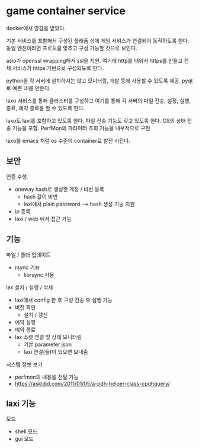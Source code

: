 # game container service 

docker에서 영감을 받았다. 

기본 서비스를 포함해서 구성된 플래폼 상에 게임 서비스가 연결되어 동작하도록 한다. 
동일 엔진이라면 프로토콜 맞추고 구성 가능할 것으로 보인다. 

asio가 openssl wrapping해서 ssl을 지원. 
여기에 http를 태워서 https를 만들고 전체 서비스가 https 기반으로 구성되도록 한다. 

python을 각 서버에 설치하지는 않고 모니터링, 개발 등에 사용할 수 있도록 제공. 
pyqt로 예쁜 UI를 만든다. 

laxo 서비스를 통해 클러스터를 구성하고 
여기를 통해 각 서버의 파일 전송, 설정, 실행, 종료, 예약 종료를 할 수 있도록 한다. 

laxo도 laxi를 포함하고 있도록 한다. 
파일 전송 기능도 갖고 있도록 한다. 
OS의 상태 전송 기능을 포함. PerfMon의 파라미터 조회 기능을 내부적으로 구현 

laxo를 emacs 처럼 os 수준의 container로 발전 시킨다. 

## 보안 

인증 수행. 
- oneway hash로 생성한 계정 / 비번 등록 
  - hash 값이 비번 
  - laxi에서 plain password --> hash 생성 기능 지원
- ip 등록 
- laxi / web 에서 접근 가능 

## 기능 

파일 / 폴더 업데이트 
- rsync 기능 
  - librsync 사용 

lax 설치 / 실행 / 삭제 
- laxi에서 config 한 후 구성 전송 후 실행 가능 
- 버전 확인 
  - 설치 / 갱신  
- 예약 실행 
- 예약 종료 
- lax 소켓 연결 및 상태 모니터링 
  - 기본 parameter json
  - laxi 연결(들)이 있으면 보내줌

시스템 정보 보기 
- perfmon의 내용을 전달 가능 
- https://askldjd.com/2011/01/05/a-pdh-helper-class-cpdhquery/

## laxi 기능 

모드 
 - shell 모드 
 - gui 모드 











